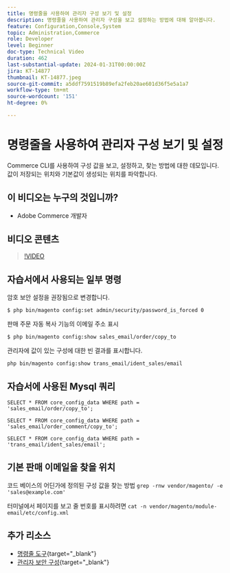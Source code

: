 ```yaml
---
title: 명령줄을 사용하여 관리자 구성 보기 및 설정
description: 명령줄을 사용하여 관리자 구성을 보고 설정하는 방법에 대해 알아봅니다.
feature: Configuration,Console,System
topic: Administration,Commerce
role: Developer
level: Beginner
doc-type: Technical Video
duration: 462
last-substantial-update: 2024-01-31T00:00:00Z
jira: KT-14877
thumbnail: KT-14877.jpeg
source-git-commit: a5ddf7591519b89efa2feb20ae601d36f5e5a1a7
workflow-type: tm+mt
source-wordcount: '151'
ht-degree: 0%

---
```



# 명령줄을 사용하여 관리자 구성 보기 및 설정

Commerce CLI를 사용하여 구성 값을 보고, 설정하고, 찾는 방법에 대한 데모입니다. 값이 저장되는 위치와 기본값이 생성되는 위치를 파악합니다.

## 이 비디오는 누구의 것입니까?

- Adobe Commerce 개발자

## 비디오 콘텐츠

>[!VIDEO](https://video.tv.adobe.com/v/3427123?&learn=on)

## 자습서에서 사용되는 일부 명령

암호 보안 설정을 권장됨으로 변경합니다.

`$ php bin/magento config:set admin/security/password_is_forced 0`

판매 주문 자동 복사 기능의 이메일 주소 표시

`$ php bin/magento config:show sales_email/order/copy_to`

관리자에 값이 있는 구성에 대한 빈 결과를 표시합니다.

`php bin/magento config:show trans_email/ident_sales/email`

## 자습서에 사용된 Mysql 쿼리

```
SELECT * FROM core_config_data WHERE path = 'sales_email/order/copy_to';

SELECT * FROM core_config_data WHERE path = 'sales_email/order_comment/copy_to';

SELECT * FROM core_config_data WHERE path = 'trans_email/ident_sales/email';
```

## 기본 판매 이메일을 찾을 위치

코드 베이스의 어딘가에 정의된 구성 값을 찾는 방법
`grep -rnw vendor/magento/ -e 'sales@example.com'`

터미널에서 페이지를 보고 줄 번호를 표시하려면 `cat -n vendor/magento/module-email/etc/config.xml`

## 추가 리소스

- [명령줄 도구](https://experienceleague.adobe.com/docs/commerce-operations/configuration-guide/cli/config-cli.html){target="_blank"}
- [관리자 보안 구성](https://experienceleague.adobe.com/docs/commerce-admin/systems/security/security-admin.html){target="_blank"}
